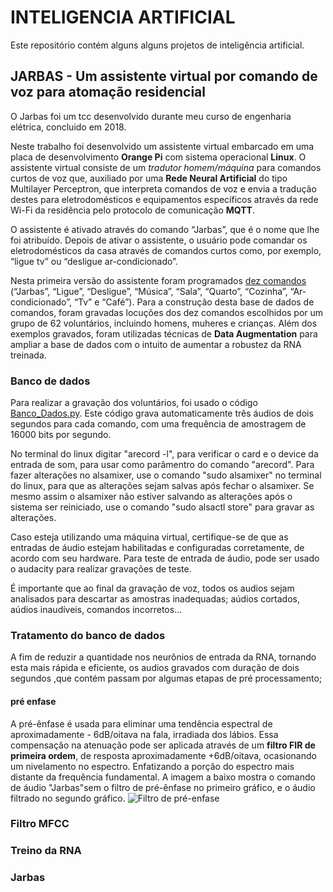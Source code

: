# INTELIGENCIA ARTIFICIAL
 Este repositório contém alguns alguns projetos de inteligência artificial.
## JARBAS - Um assistente virtual por comando de voz para atomação residencial
O Jarbas foi um tcc desenvolvido durante meu curso de engenharia elétrica, concluido em 2018.


Neste trabalho foi desenvolvido um assistente virtual embarcado em uma placa de desenvolvimento **Orange Pi** com sistema operacional **Linux**. O assistente virtual consiste de um *tradutor homem/máquina* para comandos curtos de voz que, auxiliado por uma **Rede Neural Artificial** do tipo Multilayer Perceptron, que interpreta comandos de voz e envia a tradução destes para eletrodomésticos e equipamentos específicos através da rede Wi-Fi da residência pelo protocolo de comunicação **MQTT**. 


O assistente é ativado através do comando “Jarbas”, que é o nome que lhe foi atribuído. Depois de ativar o assistente, o usuário pode comandar os eletrodomésticos da casa através de comandos curtos como, por exemplo, “ligue tv” ou “desligue ar-condicionado”. 


Nesta primeira versão do assistente foram programados [dez comandos](https://github.com/marcospontoexe/IA/tree/main/Comandos%20de%20voz/Banco_de_palavras) (“Jarbas”, “Ligue”, “Desligue”, “Música”, “Sala”, “Quarto”, “Cozinha”, “Ar-condicionado”, “Tv” e “Café”). Para a construção desta base de dados de comandos, foram gravadas locuções dos dez comandos escolhidos por um grupo de 62 voluntários, incluindo homens, muheres e crianças. Além dos exemplos gravados, foram utilizadas técnicas de **Data Augmentation** para ampliar a base de dados com o intuito de aumentar a robustez da RNA treinada.


### Banco de dados
Para realizar a gravação dos voluntários, foi usado o código [Banco_Dados.py](https://github.com/marcospontoexe/IA/tree/main/Comandos%20de%20voz/JARBAS%20-%20Um%20assistente%20virtual%20por%20comando%20de%20voz%20para%20atoma%C3%A7%C3%A3o%20residencial/Banco%20de%20dados). Este código grava automaticamente três áudios de dois segundos para cada 
comando, com uma frequência de amostragem de 16000 bits por segundo. 


No terminal do linux digitar "arecord -l", para verificar o card e o device 
da entrada de som, para usar como parâmentro do comando "arecord".
Para fazer alterações no alsamixer, use o comando "sudo alsamixer" no terminal do linux,
para que as alterações sejam salvas após fechar o alsamixer. Se mesmo assim 
o alsamixer não estiver salvando as alterações após o sistema ser reiniciado, 
use o comando "sudo alsactl store" para gravar as alterações.
    

Caso esteja utilizando uma máquina virtual, certifique-se de que as entradas de
áudio estejam habilitadas e configuradas corretamente, de acordo com seu hardware.
Para teste de entrada de áudio, pode ser usado o audacity para realizar gravações
de teste.


É importante que ao final da gravação de voz, todos os audios sejam analisados para descartar as amostras inadequadas; aúdios cortados, aúdios inaudíveis, comandos incorretos...


### Tratamento do banco de dados
A fim de reduzir a quantidade nos neurônios de entrada da RNA, tornando esta mais rápida e eficiente, os audios gravados com duração de dois segundos ,que contém passam por algumas etapas de pré processamento; 


#### pré enfase
A pré-ênfase é usada para eliminar uma tendência espectral de aproximadamente -
6dB/oitava na fala, irradiada dos lábios. Essa compensação na atenuação pode ser aplicada
através de um **filtro FIR de primeira ordem**, de resposta aproximadamente +6dB/oitava, ocasionando um nivelamento no espectro. Enfatizando a porção do espectro mais distante da frequência
fundamental. A imagem a baixo mostra o comando de áudio "Jarbas"sem o filtro de pré-ênfase no
primeiro gráfico, e o áudio filtrado no segundo gráfico.
![Filtro de pré-enfase](https://github.com/marcospontoexe/IA/blob/main/Comandos%20de%20voz/imagens/pr%C3%A9%20enfase.png)

### Filtro MFCC


### Treino da RNA


### Jarbas
